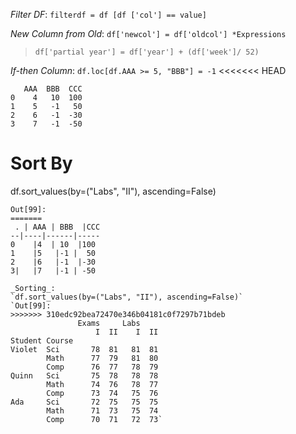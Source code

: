 

_Filter DF_:
`filterdf = df [df ['col'] == value]`

_New Column from Old_:
`df['newcol'] = df['oldcol'] *Expressions`
> `df['partial year'] = df['year'] + (df['week']/ 52)`

_If-then Column_:
`df.loc[df.AAA >= 5, "BBB"] = -1`
<<<<<<< HEAD
```
   AAA  BBB  CCC
0    4   10  100
1    5   -1   50
2    6   -1  -30
3    7   -1  -50
```

# Sort By
df.sort_values(by=("Labs", "II"), ascending=False)
```
Out[99]: 
=======
 . | AAA | BBB  |CCC
--|----|------|-----
0    |4  | 10  |100
1    |5   |-1 |  50
2    |6   |-1  |-30
3|   |7   |-1 | -50

_Sorting_:
`df.sort_values(by=("Labs", "II"), ascending=False)`
`Out[99]: 
>>>>>>> 310edc92bea72470e346b04181c0f7297b71bdeb
               Exams     Labs    
                   I  II    I  II
Student Course                   
Violet  Sci       78  81   81  81
        Math      77  79   81  80
        Comp      76  77   78  79
Quinn   Sci       75  78   78  78
        Math      74  76   78  77
        Comp      73  74   75  76
Ada     Sci       72  75   75  75
        Math      71  73   75  74
        Comp      70  71   72  73`
